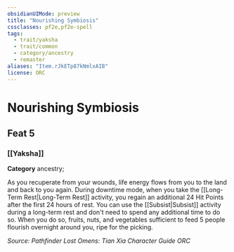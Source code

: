```yaml
---
obsidianUIMode: preview
title: "Nourishing Symbiosis"
cssclasses: pf2e,pf2e-spell
tags:
  - trait/yaksha
  - trait/common
  - category/ancestry
  - remaster
aliases: "Item.rJkETp87kNmlxAIB"
license: ORC
---
```

# Nourishing Symbiosis
## Feat 5
### [[Yaksha]]

**Category** ancestry; 




As you recuperate from your wounds, life energy flows from you to the land and back to you again. During downtime mode, when you take the [[Long-Term Rest|Long-Term Rest]] activity, you regain an additional 24 Hit Points after the first 24 hours of rest. You can use the [[Subsist|Subsist]] activity during a long-term rest and don't need to spend any additional time to do so. When you do so, fruits, nuts, and vegetables sufficient to feed 5 people flourish overnight around you, ripe for the picking.

*Source: Pathfinder Lost Omens: Tian Xia Character Guide*
*ORC*